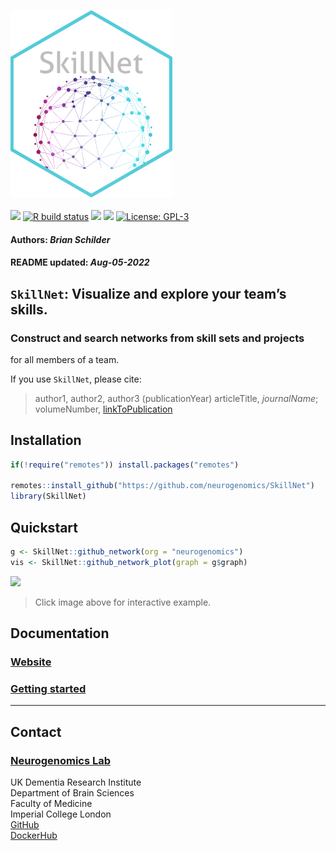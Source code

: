 <img src='https://github.com/neurogenomics/SkillNet/raw/master/inst/hex/hex.png' height='300'><br><br>
[![](https://img.shields.io/badge/devel%20version-0.99.0-black.svg)](https://github.com/neurogenomics/SkillNet)
[![R build
status](https://github.com/neurogenomics/SkillNet/workflows/R-CMD-check-bioc/badge.svg)](https://github.com/neurogenomics/SkillNet/actions)
[![](https://img.shields.io/github/last-commit/neurogenomics/SkillNet.svg)](https://github.com/neurogenomics/SkillNet/commits/master)
[![](https://app.codecov.io/gh/neurogenomics/SkillNet/branch/master/graph/badge.svg)](https://app.codecov.io/gh/neurogenomics/SkillNet)
[![License:
GPL-3](https://img.shields.io/badge/license-GPL--3-blue.svg)](https://cran.r-project.org/web/licenses/GPL-3)
<h4>
Authors: <i>Brian Schilder</i>
</h4>
<h4>
README updated: <i>Aug-05-2022</i>
</h4>

<!-- To modify Package/Title/Description/Authors fields, edit the DESCRIPTION file -->

## `SkillNet`: Visualize and explore your team’s skills.

### Construct and search networks from skill sets and projects

for all members of a team.

If you use `SkillNet`, please cite:

<!-- Modify this by editing the file: inst/CITATION  -->

> author1, author2, author3 (publicationYear) articleTitle,
> *journalName*; volumeNumber, [linkToPublication](linkToPublication)

## Installation

``` r
if(!require("remotes")) install.packages("remotes")

remotes::install_github("https://github.com/neurogenomics/SkillNet")
library(SkillNet)
```

## Quickstart

``` r
g <- SkillNet::github_network(org = "neurogenomics")
vis <- SkillNet::github_network_plot(graph = g$graph)
```

<a href='https://neurogenomics.github.io/SkillNet/inst/examples/neurogenomics.html' 
target='_blank'>
<img src='https://neurogenomics.github.io/SkillNet/inst/examples/Screenshot.png' height=400px>
</a>

> Click image above for interactive example.

## Documentation

### [Website](https://neurogenomics.github.io/SkillNet)

### [Getting started](https://neurogenomics.github.io/SkillNet/articles/SkillNet)

<hr>

## Contact

### [Neurogenomics Lab](https://www.neurogenomics.co.uk/)

UK Dementia Research Institute  
Department of Brain Sciences  
Faculty of Medicine  
Imperial College London  
[GitHub](https://github.com/neurogenomics)  
[DockerHub](https://hub.docker.com/orgs/neurogenomicslab)

<br>
